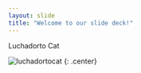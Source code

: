 ```yaml
---
layout: slide
title: "Welcome to our slide deck!"
---
```


Luchadorto Cat

![luchadortocat](https://octodex.github.com/images/luchadortocat.png)
{: .center}
